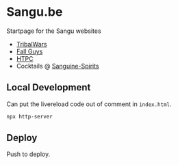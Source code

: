 Sangu.be
========

Startpage for the Sangu websites
- [TribalWars](https://github.com/SanguPackage/site-new)
- [Fall Guys](https://github.com/SanguPackage/fallguys)
- [HTPC](https://github.com/SanguPackage/htpc)
- Cocktails @ [Sanguine-Spirits](https://github.com/SanguPackage/Sanguine-Spirits)



## Local Development

Can put the livereload code out of comment in `index.html`.

```sh
npx http-server
```


## Deploy

Push to deploy.
